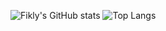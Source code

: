 ![Fikly's GitHub stats](https://github-readme-stats.vercel.app/api?username=fiklycujud&show_icons=true&theme=transparent)
![Top Langs](https://github-readme-stats.vercel.app/api/top-langs/?username=fiklycujud&hide_progress=true)
